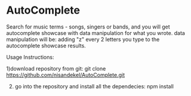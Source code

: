 # AutoComplete

Search for music terms - songs, singers or bands,
and you will get autocomplete showcase with data manipulation for what you wrote.
data manipulation will be:
adding "z" every 2 letters you type to the autocomplete showcase results.

Usage Instructions: 

1)download repository from git:
git clone https://github.com/nisandekel/AutoComplete.git

2) go into the repository and install all the dependecies:
npm install

